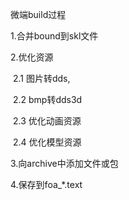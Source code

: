 微端build过程

1.合并bound到skl文件

2.优化资源 

​	2.1 图片转dds,

​	2.2 bmp转dds3d

​	2.3 优化动画资源

​	2.4 优化模型资源

3.向archive中添加文件或包

4.保存到foa_*.text